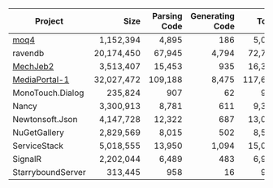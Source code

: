 | Project | Size | Parsing Code | Generating Code | Total |
| --- | ---: | ---: | ---: | ---: |
| [moq4](https://github.com/Moq/moq4) | 1,152,394 | 4,895 | 186 | 5,081 |
| ravendb | 20,174,450 | 67,945 | 4,794 | 72,739 |
| [MechJeb2](https://github.com/MuMech/MechJeb2) | 3,513,407 | 15,453 | 935 | 16,388 |
| [MediaPortal-1](https://github.com/MediaPortal/MediaPortal-1) | 32,027,472 | 109,188 | 8,475 | 117,663 |
| MonoTouch.Dialog | 235,824 | 907 | 62 | 969 |
| Nancy | 3,300,913 | 8,781 | 611 | 9,392 |
| Newtonsoft.Json | 4,147,728 | 12,322 | 687 | 13,009 |
| NuGetGallery | 2,829,569 | 8,015 | 502 | 8,517 |
| ServiceStack | 5,018,555 | 13,950 | 1,094 | 15,044 |
| SignalR | 2,202,044 | 6,489 | 483 | 6,972 |
| StarryboundServer | 313,445 | 958 | 16 | 974 |
